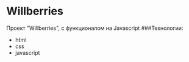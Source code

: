# Willberries
Проект "Willberries", с функционалом на Javascript
###Технологии:
- html
- css
- javascript

